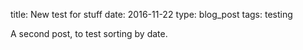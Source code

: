 title: New test for stuff
date: 2016-11-22
type: blog_post
tags: testing

A second post, to test sorting by date.
